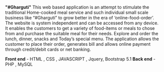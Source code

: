 **"#Gharguti"**
This web based application is an attempt to stimulate the traditional 
Home-cooked meal service and such individual small scale business like 
“#Gharguti” to grow better in the era of ‘online-food-order’. The website is 
system independent and can be accessed from any device. It enables the 
customers to get a variety of food-items or meals to chose from and
purchase the suitable meal for their needs. Explore and order the lunch, 
dinner, snacks and Today’s special menu. The application allows the 
customer to place their order, generates bill and allows online payment 
through credit/debit cards or net banking.

**Front end** - HTML , CSS , JAVASCRIPT , Jquery, Bootstrap 5.1
**Back end** - PHP , MySQL
